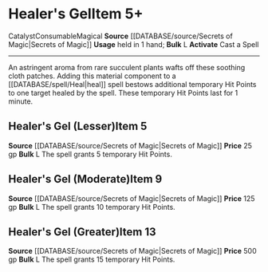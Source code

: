 ﻿---
bulk: L
id: '1007'
item_category: Consumables
item_subcategory: Spell Catalysts
level: '9'
name: Healer's Gel
price: 125 gp
rarity: Common
source: '[[DATABASE/source/Secrets of Magic|Secrets of Magic]]'
spell:
- '[[DATABASE/spell/Heal|Heal]]'
subcategory: consumable/spellcatalycyst
trait:
- '[[DATABASE/trait/Catalyst|Catalyst]]'
- '[[DATABASE/trait/Consumable|Consumable]]'
- '[[DATABASE/trait/Magical|Magical]]'
type: Item
usage: held in 1 hand

---
# Healer's Gel<span class="item-type">Item 5+</span>

<span class="item-trait">Catalyst</span><span class="item-trait">Consumable</span><span class="item-trait">Magical</span>
**Source** [[DATABASE/source/Secrets of Magic|Secrets of Magic]] 
**Usage** held in 1 hand; **Bulk** L
**Activate** Cast a Spell

---
An astringent aroma from rare succulent plants wafts off these soothing cloth patches. Adding this material component to a [[DATABASE/spell/Heal|heal]] spell bestows additional temporary Hit Points to one target healed by the spell. These temporary Hit Points last for 1 minute.

## Healer's Gel (Lesser)<span class="item-type">Item 5</span>

**Source** [[DATABASE/source/Secrets of Magic|Secrets of Magic]] 
**Price** 25 gp
**Bulk** L
The spell grants 5 temporary Hit Points.

## Healer's Gel (Moderate)<span class="item-type">Item 9</span>

**Source** [[DATABASE/source/Secrets of Magic|Secrets of Magic]] 
**Price** 125 gp
**Bulk** L
The spell grants 10 temporary Hit Points.

## Healer's Gel (Greater)<span class="item-type">Item 13</span>

**Source** [[DATABASE/source/Secrets of Magic|Secrets of Magic]] 
**Price** 500 gp
**Bulk** L
The spell grants 15 temporary Hit Points.